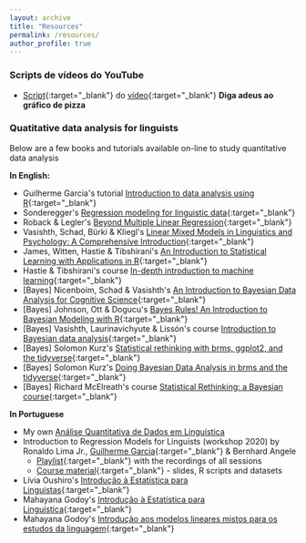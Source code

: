 ```yaml
---
layout: archive
title: "Resources"
permalink: /resources/
author_profile: true
---
```


### Scripts de vídeos do YouTube

- [Script](/files/RScripts/pizza.R){:target="_blank"} do [vídeo](https://youtu.be/3-FxBB2pap4){:target="_blank"} **Diga adeus ao gráfico de pizza**

### Quatitative data analysis for linguists

Below are a few books and tutorials available on-line to study quantitative data analysis

**In English:**

- Guilherme Garcia's tutorial [Introduction to data analysis using R](https://guilhermegarcia.github.io/rWorkshop/garcia_rWorkshop_complete.html){:target="_blank"}
- Sonderegger's [Regression modeling for linguistic data](https://osf.io/pnumg/){:target="_blank"}
- Roback & Legler's [Beyond Multiple Linear Regression](https://bookdown.org/roback/bookdown-BeyondMLR/){:target="_blank"}
- Vasishth, Schad, Bürki & Kliegl's [Linear Mixed Models in Linguistics and Psychology: A Comprehensive Introduction](https://vasishth.github.io/Freq_CogSci/){:target="_blank"}
- James, Witten, Hastie & Tibshirani's [An Introduction to Statistical Learning with Applications in R](https://www.statlearning.com){:target="_blank"}
- Hastie & Tibshirani's course [In-depth introduction to machine learning](https://www.dataschool.io/15-hours-of-expert-machine-learning-videos/){:target="_blank"}
- [Bayes] Nicenboim, Schad & Vasishth's [An Introduction to Bayesian Data Analysis for Cognitive Science](https://vasishth.github.io/bayescogsci/book/){:target="_blank"}
- [Bayes] Johnson, Ott & Dogucu's [Bayes Rules! An Introduction to Bayesian Modeling with R](https://www.bayesrulesbook.com){:target="_blank"}
- [Bayes] Vasishth, Laurinavichyute & Lissón's course [Introduction to Bayesian data analysis](https://vasishth.github.io/IntroBayesSMLP2021/){:target="_blank"}
- [Bayes] Solomon Kurz's [Statistical rethinking with brms, ggplot2, and the tidyverse](https://bookdown.org/content/4857/){:target="_blank"}
- [Bayes] Solomon Kurz's [Doing Bayesian Data Analysis in brms and the tidyverse](https://bookdown.org/content/3686/){:target="_blank"}
- [Bayes] Richard McElreath's course [Statistical Rethinking: a Bayesian course](https://github.com/rmcelreath/stat_rethinking_2020){:target="_blank"}


**In Portuguese**

- My own [Análise Quantitativa de Dados em Linguística](https://ronaldolimajr.github.io/quant-data-analysis) 
- Introduction to Regression Models for Linguists (workshop 2020) by Ronaldo Lima Jr., [Guilherme Garcia](https://guilhermegarcia.github.io){:target="_blank"} & Bernhard Angele
  - [Playlist](https://www.youtube.com/playlist?list=PL3Qku9eEGkK1TF274nuIva85i4RaeIvOw){:target="_blank"} with the recordings of all sessions
  - [Course material](https://www.dropbox.com/sh/h6w3qmoygq9hirf/AADxyv5YgrEO_0JJJaH4ZRhEa?dl=0){:target="_blank"} - slides, R scripts and datasets
- Lívia Oushiro's [Introdução à Estatística para Linguistas](https://rpubs.com/oushiro/iel){:target="_blank"}
- Mahayana Godoy's [Introdução à Estatística para Linguística](https://github.com/mahayanag/intro_estatistica_linguistica#readme){:target="_blank"}
- Mahayana Godoy's [Introdução aos modelos lineares mistos para os estudos da linguagem](https://mahayana.me/mlm/){:target="_blank"}